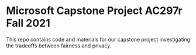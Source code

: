 
# Microsoft Capstone Project AC297r Fall 2021

This repo contains code and materials for our capstone project investigating the tradeoffs between fairness and privacy.


